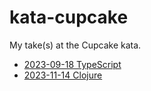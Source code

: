 # kata-cupcake

My take(s) at the Cupcake kata.

- [2023-09-18 TypeScript](2023-09-18-ts/README.md)
- [2023-11-14 Clojure](2023-11-14-clj/README.md)

